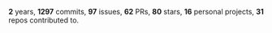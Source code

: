 **2** years, **1297** commits, **97** issues, **62** PRs, **80** stars, **16** personal projects, **31** repos contributed to.
